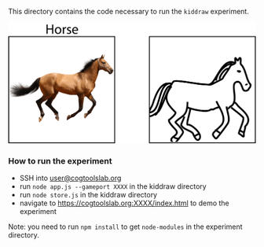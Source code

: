 This directory contains the code necessary to run the `kiddraw` experiment. 

<img src="https://github.com/cogtoolslab/photodraw_cogsci2021/blob/master/experiments/kiddraw/stimuli/photo_cue_demo.png" width="600"/>

### How to run the experiment
- SSH into user@cogtoolslab.org 
- run `node app.js --gameport XXXX` in the kiddraw directory
- run `node store.js` in the kiddraw directory
- navigate to https://cogtoolslab.org:XXXX/index.html to demo the experiment

Note: you need to run `npm install` to get `node-modules` in the experiment directory.
